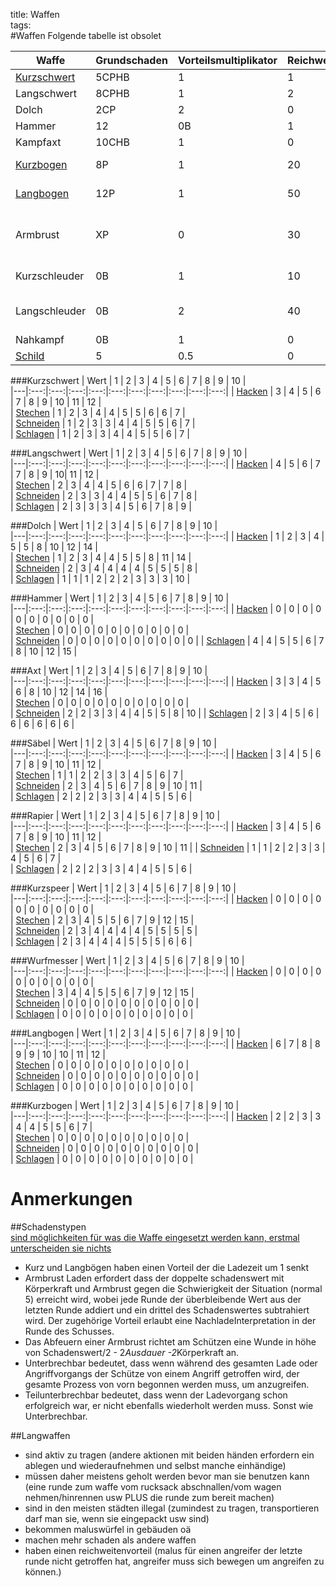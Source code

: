 title: Waffen  
tags:   
#WaffenFolgende tabelle ist obsolet  |Waffe | Grundschaden | Vorteilsmultiplikator | Reichweite | Bemerkung ||---|---|---|---|---||[Kurzschwert](shortsword)| 5CPHB | 1 | 1 |   |  |Langschwert| 8CPHB | 1 | 2 |   |  |Dolch|       2CP | 2 | 0  |   |  |Hammer| 12 | 0B | 1 | Reload 3-KK |   |Kampfaxt | 10CHB | 1 | 0 | -3 Def ||[Kurzbogen](bows#shortbow)| 8P | 1 | 20 |   Reload 1, Unterbrechbar|  |[Langbogen](bows#longbow)| 12P | 1 | 50 |   Reload 2, Unterbrechbar|  |Armbrust| XP | 0 |  30 |  Reload KK,Armbrust@5>X*2-x/3:r, Teilunterbrechbar|  |Kurzschleuder| 0B | 1 | 10 |  Reload 1, Unterbrechbar |  |Langschleuder| 0B | 2 | 40 |  Reload 1, Schwierigkeit +2, Unterbrechbar |  |Nahkampf| 0B | 1 | 0 |  |[Schild](schools#schild)| 5 | 0.5 | 0 |   Erhöht Defensive |###Kurzschwert| Wert                             | 1 | 2 | 3 | 4 | 5 | 6 | 7 | 8 | 9 | 10 |   |---|:---:|:---:|:---:|:---:|:---:|:---:|:---:|:---:|:---:|:---:|| [Hacken](damage#h-Hacken)        | 3 | 4 | 5 | 6 | 7 | 8 | 9 | 10 | 11 | 12 |   | [Stechen](damage#p-stechen)      | 1 | 2 | 3 | 4 | 4 | 5 | 5 | 6 | 6 | 7 |   | [Schneiden](weapons#c-schneiden) | 1 | 2 | 3 | 3 | 4 | 4 | 5 | 5 | 6 | 7 |   | [Schlagen](damage#b-stumpf)      | 1 | 2 | 3 | 3 | 4 | 4 | 5 | 5 | 6 | 7 |   ###Langschwert| Wert                             | 1 | 2 | 3 | 4 | 5 | 6 | 7 | 8 | 9 | 10 |   |---|:---:|:---:|:---:|:---:|:---:|:---:|:---:|:---:|:---:|:---:|| [Hacken](damage#h-Hacken)        | 4 | 5 | 6 | 7 | 7 | 8 | 9 | 10| 11 | 12 |   | [Stechen](damage#p-stechen)      | 2 | 3 | 4 | 4 | 5 | 6 | 6 | 7 | 7 | 8 |   | [Schneiden](weapons#c-schneiden) | 2 | 3 | 3 | 4 | 4 | 5 | 5 | 6 | 7 | 8 |   | [Schlagen](damage#b-stumpf)      | 2 | 3 | 3 | 3 | 4 | 5 | 6 | 7 | 8 | 9 |   ###Dolch| Wert                             | 1 | 2 | 3 | 4 | 5 | 6 | 7 | 8 | 9 | 10 |   |---|:---:|:---:|:---:|:---:|:---:|:---:|:---:|:---:|:---:|:---:|| [Hacken](damage#h-Hacken)        | 1 | 2 | 3 | 4 | 5 | 5 | 8 | 10 | 12 | 14 |   | [Stechen](damage#p-stechen)      | 1 | 2 | 3 | 4 | 4 | 5 | 5 | 8 | 11 | 14 |   | [Schneiden](weapons#c-schneiden) | 2 | 3 | 4 | 4 | 4 | 4 | 5 | 5 | 5 | 8  |   | [Schlagen](damage#b-stumpf)      | 1 | 1 | 1 | 2 | 2 | 2 | 3 | 3 | 3 | 10 |  ###Hammer| Wert                             | 1 | 2 | 3 | 4 | 5 | 6 | 7 | 8 | 9 | 10 |   |---|:---:|:---:|:---:|:---:|:---:|:---:|:---:|:---:|:---:|:---:|| [Hacken](damage#h-Hacken)        | 0 | 0 | 0 | 0 | 0 | 0 | 0 | 0 | 0 | 0 |  | [Stechen](damage#p-stechen)      | 0 | 0 | 0 | 0 | 0 | 0 | 0 | 0 | 0 | 0 |   | [Schneiden](weapons#c-schneiden) | 0 | 0 | 0 | 0 | 0 | 0 | 0 | 0 | 0 | 0 || [Schlagen](damage#b-stumpf)      | 4 | 4 | 5 | 5 | 6 | 7 | 8 | 10 | 12 | 15 | ###Axt| Wert                             | 1 | 2 | 3 | 4 | 5 | 6 | 7 | 8 | 9 | 10 |   |---|:---:|:---:|:---:|:---:|:---:|:---:|:---:|:---:|:---:|:---:|| [Hacken](damage#h-Hacken)        | 3 | 3 | 4 | 5 | 6 | 8 | 10 | 12 | 14 | 16 |   | [Stechen](damage#p-stechen)      | 0 | 0 | 0 | 0 | 0 | 0 | 0 | 0 | 0 | 0 |   | [Schneiden](weapons#c-schneiden) | 2 | 2 | 3 | 3 | 4 | 4 | 5 | 5 | 8 | 10 || [Schlagen](damage#b-stumpf)      | 2 | 3 | 4 | 5 | 6 | 6 | 6 | 6 | 6 | 6 | ###Säbel| Wert                             | 1 | 2 | 3 | 4 | 5 | 6 | 7 | 8 | 9 | 10 |   |---|:---:|:---:|:---:|:---:|:---:|:---:|:---:|:---:|:---:|:---:|| [Hacken](damage#h-Hacken)        | 3 | 4 | 5 | 6 | 7 | 8 | 9 | 10 | 11 | 12 |   | [Stechen](damage#p-stechen)      | 1 | 1 | 2 | 2 | 3 | 3 | 4 | 5 | 6 | 7 |   | [Schneiden](weapons#c-schneiden) | 2 | 3 | 4 | 5 | 6 | 7 | 8 | 9 | 10 | 11 |    | [Schlagen](damage#b-stumpf)      | 2 | 2 | 2 | 3 | 3 | 4 | 4 | 5 | 5 | 6 |  ###Rapier| Wert                             | 1 | 2 | 3 | 4 | 5 | 6 | 7 | 8 | 9 | 10 |   |---|:---:|:---:|:---:|:---:|:---:|:---:|:---:|:---:|:---:|:---:|| [Hacken](damage#h-Hacken)        | 3 | 4 | 5 | 6 | 7 | 8 | 9 | 10 | 11 | 12 |   | [Stechen](damage#p-stechen)      | 2 | 3 | 4 | 5 | 6 | 7 | 8 | 9 | 10 | 11 || [Schneiden](weapons#c-schneiden) | 1 | 1 | 2 | 2 | 3 | 3 | 4 | 5 | 6 | 7 |   | [Schlagen](damage#b-stumpf)      | 2 | 2 | 2 | 3 | 3 | 4 | 4 | 5 | 5 | 6 |  ###Kurzspeer| Wert                             | 1 | 2 | 3 | 4 | 5 | 6 | 7 | 8 | 9 | 10 |   |---|:---:|:---:|:---:|:---:|:---:|:---:|:---:|:---:|:---:|:---:|| [Hacken](damage#h-Hacken)        | 0 | 0 | 0 | 0 | 0 | 0 | 0 | 0 | 0 | 0 |   | [Stechen](damage#p-stechen)      | 2 | 3 | 4 | 5 | 5 | 6 | 7 | 9 | 12 | 15 |   | [Schneiden](weapons#c-schneiden) | 2 | 3 | 4 | 4 | 4 | 4 | 5 | 5 | 5 | 5  |   | [Schlagen](damage#b-stumpf)      | 2 | 3 | 4 | 4 | 4 | 5 | 5 | 5 | 6 | 6 |  ###Wurfmesser| Wert                             | 1 | 2 | 3 | 4 | 5 | 6 | 7 | 8 | 9 | 10 |   |---|:---:|:---:|:---:|:---:|:---:|:---:|:---:|:---:|:---:|:---:|| [Hacken](damage#h-Hacken)        | 0 | 0 | 0 | 0 | 0 | 0 | 0 | 0 | 0 | 0 |   | [Stechen](damage#p-stechen)      | 3 | 4 | 4 | 5 | 5 | 6 | 7 | 9 | 12 | 15 |   | [Schneiden](weapons#c-schneiden) | 0 | 0 | 0 | 0 | 0 | 0 | 0 | 0 | 0 | 0 |    | [Schlagen](damage#b-stumpf)      | 0 | 0 | 0 | 0 | 0 | 0 | 0 | 0 | 0 | 0 |     ###Langbogen| Wert                             | 1 | 2 | 3 | 4 | 5 | 6 | 7 | 8 | 9 | 10 |   |---|:---:|:---:|:---:|:---:|:---:|:---:|:---:|:---:|:---:|:---:|| [Hacken](damage#h-Hacken)        | 6 | 7 | 8 | 8 | 9 | 9 | 10 | 10 | 11 | 12 |   | [Stechen](damage#p-stechen)      | 0 | 0 | 0 | 0 | 0 | 0 | 0 | 0 | 0 | 0 |   | [Schneiden](weapons#c-schneiden) | 0 | 0 | 0 | 0 | 0 | 0 | 0 | 0 | 0 | 0 |    | [Schlagen](damage#b-stumpf)      | 0 | 0 | 0 | 0 | 0 | 0 | 0 | 0 | 0 | 0 |###Kurzbogen| Wert                             | 1 | 2 | 3 | 4 | 5 | 6 | 7 | 8 | 9 | 10 |   |---|:---:|:---:|:---:|:---:|:---:|:---:|:---:|:---:|:---:|:---:|| [Hacken](damage#h-Hacken)        | 2 | 2 | 3 | 3 | 4 | 4 | 5 | 5 | 6 | 7 |   | [Stechen](damage#p-stechen)      | 0 | 0 | 0 | 0 | 0 | 0 | 0 | 0 | 0 | 0 |   | [Schneiden](weapons#c-schneiden) | 0 | 0 | 0 | 0 | 0 | 0 | 0 | 0 | 0 | 0 |    | [Schlagen](damage#b-stumpf)      | 0 | 0 | 0 | 0 | 0 | 0 | 0 | 0 | 0 | 0 |    # Anmerkungen  ##Schadenstypen  [sind möglichkeiten für was die Waffe eingesetzt werden kann, erstmal unterscheiden sie nichts](damage)* Kurz und Langbögen haben einen Vorteil der die Ladezeit um 1 senkt* Armbrust Laden erfordert dass der doppelte schadenswert mit Körperkraft und Armbrust gegen die Schwierigkeit der Situation (normal 5) erreicht wird, wobei jede Runde der überbleibende Wert aus der letzten Runde addiert und ein drittel des Schadenswertes subtrahiert wird. Der zugehörige Vorteil erlaubt eine NachladeInterpretation in der Runde des Schusses.* Das Abfeuern einer Armbrust richtet am Schützen eine Wunde in höhe von Schadenswert/2 - 2*Ausdauer -2*Körperkraft an.* Unterbrechbar bedeutet, dass wenn während des gesamten Lade oder Angriffvorgangs der Schütze von einem Angriff getroffen wird, der gesamte Prozess von vorn begonnen werden muss, um anzugreifen.* Teilunterbrechbar bedeutet, dass wenn der Ladevorgang schon erfolgreich war, er nicht ebenfalls wiederholt werden muss. Sonst wie Unterbrechbar.##Langwaffen    * sind aktiv zu tragen (andere aktionen mit beiden händen erfordern ein ablegen und wiederaufnehmen und selbst manche einhändige)* müssen daher meistens geholt werden bevor man sie benutzen kann (eine runde zum waffe vom rucksack abschnallen/vom wagen nehmen/hinrennen usw PLUS die runde zum bereit machen)* sind in den meisten städten illegal (zumindest zu tragen, transportieren darf man sie, wenn sie eingepackt usw sind)* bekommen maluswürfel in gebäuden oä* machen mehr schaden als andere waffen* haben einen reichweitenvorteil (malus für einen angreifer der letzte runde nicht getroffen hat, angreifer muss sich bewegen um angreifen zu können.)